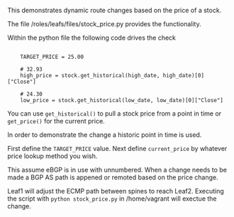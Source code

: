 This demonstrates dynamic route changes based on the price of a stock.

The file /roles/leafs/files/stock_price.py provides the functionality.

Within the python file the following code drives the check
```

    TARGET_PRICE = 25.00

    # 32.93
    high_price = stock.get_historical(high_date, high_date)[0]["Close"]

    # 24.30
    low_price = stock.get_historical(low_date, low_date)[0]["Close"]
```
You can use `get_historical()` to pull a stock price from a point in time or `get_price()` for the current price.

In order to demonstrate the change a historic point in time is used.

First define the `TARGET_PRICE` value.
Next define `current_price` by whatever price lookup method you wish.

This assume eBGP is in use with unnumbered. When a change needs to be made a BGP AS path is appened or remoted based on the price change.

Leaf1 will adjust the ECMP path between spines to reach Leaf2. Executing the script with `python stock_price.py` in /home/vagrant will exectue the change.

